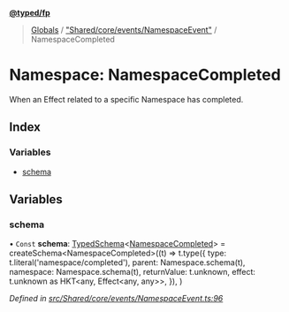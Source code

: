 **[@typed/fp](../README.md)**

> [Globals](../globals.md) / ["Shared/core/events/NamespaceEvent"](_shared_core_events_namespaceevent_.md) / NamespaceCompleted

# Namespace: NamespaceCompleted

When an Effect related to a specific Namespace has completed.

## Index

### Variables

* [schema](_shared_core_events_namespaceevent_.namespacecompleted.md#schema)

## Variables

### schema

• `Const` **schema**: [TypedSchema](../interfaces/_io_typedschema_.typedschema.md)\<[NamespaceCompleted](_shared_core_events_namespaceevent_.namespacecompleted.md)> = createSchema\<NamespaceCompleted>((t) => t.type({ type: t.literal('namespace/completed'), parent: Namespace.schema(t), namespace: Namespace.schema(t), returnValue: t.unknown, effect: t.unknown as HKT\<any, Effect\<any, any>>, }), )

*Defined in [src/Shared/core/events/NamespaceEvent.ts:96](https://github.com/TylorS/typed-fp/blob/559f273/src/Shared/core/events/NamespaceEvent.ts#L96)*
